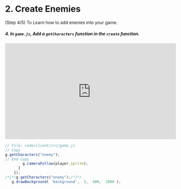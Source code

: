 # 2. Create Enemies
(Step 4/5) To Learn how to add enenies into your game.

##### 4. In `game.js`, Add a `getCharacters` function in the `create` function.

<iframe width="560" height="315" src="https://www.youtube.com/embed/fTJp0inDN2U" frameborder="0" allow="accelerometer; autoplay; clipboard-write; encrypted-media; gyroscope; picture-in-picture" allowfullscreen></iframe>

```javascript
// File: code/client/src/game.js
// Copy
g.getCharacters("enemy");
// End Copy
        g.cameraFollow(player.sprite);
      }
    });
/*[*/g.getCharacters("enemy");/*]*/
   g.drawBackground( 'background',  3,  500,  2000 );
```